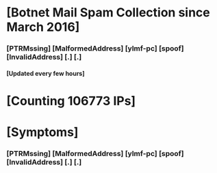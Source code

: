 # [Botnet Mail Spam Collection since March 2016]
### [PTRMssing] [MalformedAddress] [ylmf-pc] [spoof] [InvalidAddress] [.] [.]
#### [Updated every few hours]

# [Counting 106773 IPs]

# [Symptoms] 
###   [PTRMssing] [MalformedAddress] [ylmf-pc] [spoof] [InvalidAddress] [.] [.]
